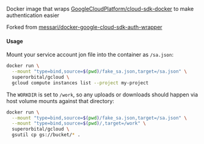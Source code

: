 Docker image that wraps [GoogleCloudPlatform/cloud-sdk-docker](https://github.com/GoogleCloudPlatform/cloud-sdk-docker) to make authentication easier

Forked from [messari/docker-google-cloud-sdk-auth-wrapper](https://github.com/messari/docker-google-cloud-sdk-auth-wrapper)

#### Usage

Mount your service account jon file into the container as `/sa.json`:

``` bash
docker run \
  --mount "type=bind,source=$(pwd)/fake_sa.json,target=/sa.json" \
  superorbital/gcloud \
  gcloud compute instances list --project my-project
```

The `WORKDIR` is set to `/work`, so any uploads or downloads should happen via
host volume mounts against that directory:

``` bash
docker run \
  --mount "type=bind,source=$(pwd)/fake_sa.json,target=/sa.json" \
  --mount "type=bind,source=$(pwd)/,target=/work" \
  superorbital/gcloud \
  gsutil cp gs://bucket/* .
```
